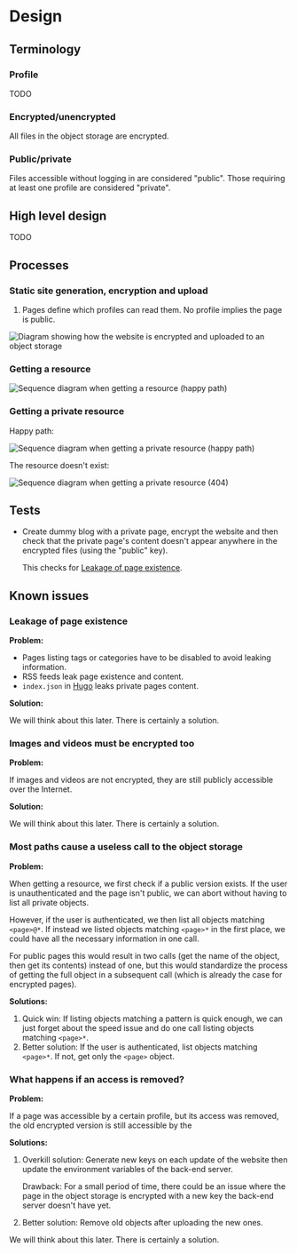 # Design

## Terminology

### Profile

TODO

### Encrypted/unencrypted

All files in the object storage are encrypted.

### Public/private

Files accessible without logging in are considered "public".
Those requiring at least one profile are considered "private".

## High level design

TODO

## Processes

### Static site generation, encryption and upload

1. Pages define which profiles can read them.
   No profile implies the page is public.

![Diagram showing how the website is encrypted and uploaded to an object storage](../assets/deploy.svg)

### Getting a resource

![Sequence diagram when getting a resource (happy path)](../assets/get-resource-full.svg)

### Getting a private resource

Happy path:

![Sequence diagram when getting a private resource (happy path)](../assets/get-resource-private-happy-path.svg)

The resource doesn't exist:

![Sequence diagram when getting a private resource (404)](../assets/get-resource-404.svg)

## Tests

- Create dummy blog with a private page, encrypt the website and then check that the private page's content
  doesn't appear anywhere in the encrypted files (using the "public" key).

  This checks for [Leakage of page existence](#leakage-of-page-existence).

## Known issues

### Leakage of page existence

**Problem:**

- Pages listing tags or categories have to be disabled to avoid leaking information.
- RSS feeds leak page existence and content.
- `index.json` in [Hugo](https://gohugo.io/) leaks private pages content.

**Solution:**

<!-- TODO -->

We will think about this later. There is certainly a solution.

### Images and videos must be encrypted too

**Problem:**

If images and videos are not encrypted, they are still publicly accessible over the Internet.

**Solution:**

<!-- TODO -->

We will think about this later. There is certainly a solution.

### Most paths cause a useless call to the object storage

**Problem:**

When getting a resource, we first check if a public version exists.
If the user is unauthenticated and the page isn't public,
we can abort without having to list all private objects.

However, if the user is authenticated, we then list all objects matching `<page>@*`.
If instead we listed objects matching `<page>*` in the first place,
we could have all the necessary information in one call.

For public pages this would result in two calls
(get the name of the object, then get its contents)
instead of one, but this would standardize the process of
getting the full object in a subsequent call
(which is already the case for encrypted pages).

**Solutions:**

1. Quick win: If listing objects matching a pattern is quick enough, we can just
   forget about the speed issue and do one call listing objects matching `<page>*`.
2. Better solution: If the user is authenticated, list objects matching `<page>*`.
   If not, get only the `<page>` object.

### What happens if an access is removed?

**Problem:**

If a page was accessible by a certain profile, but its access was removed,
the old encrypted version is still accessible by the

**Solutions:**

<!-- TODO -->

1. Overkill solution: Generate new keys on each update of the website
   then update the environment variables of the back-end server.

   Drawback: For a small period of time, there could be an issue where
   the page in the object storage is encrypted with a new key
   the back-end server doesn't have yet.
2. Better solution: Remove old objects after uploading the new ones.

We will think about this later. There is certainly a solution.
